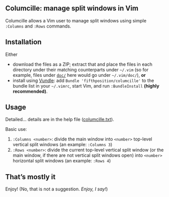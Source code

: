 Columcille: manage split windows in Vim
---------------------------------------

Columcille allows a Vim user to manage split windows using simple `:Columns` and `:Rows` commands.

Installation
------------

Either

* download the files as a ZIP; extract that and place the files in each directory under their matching counterparts under `~/.vim` (so for example, files under [`doc/`](doc) here would go under `~/.vim/doc/`), **or**
* install using [Vundle](https://github.com/gmarik/vundle): add `Bundle 'fifthposition/columcille'` to the bundle list in your `~/.vimrc`, start Vim, and run `:BundleInstall` **(highly recommended)**.

Usage
-----

Detailed&#8230; details are in the help file ([columcille.txt](doc/columcille.txt)).

Basic use:

1. `:Columns <number>`: divide the main window into `<number>` top-level vertical split windows (an example: `:Columns 3`)
2. `:Rows <number>`: divide the current top-level vertical split window (or the main window, if there are not vertical split windows open) into `<number>` horizontal split windows (an example: `:Rows 4`)

That&#8217;s mostly it
----------------------

Enjoy! (No, that is not a suggestion. *Enjoy, I say!*)

